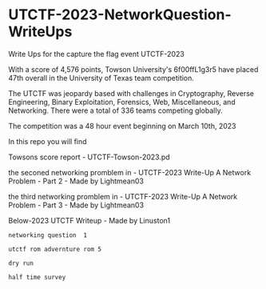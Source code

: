 # UTCTF-2023-NetworkQuestion-WriteUps
Write Ups for the capture the flag event  UTCTF-2023 

With a score of 4,576 points, Towson University's 6f00ffL1g3r5 have placed 47th overall in the University of Texas team competition.

The UTCTF was jeopardy based with challenges in Cryptography, Reverse Engineering, Binary Exploitation, Forensics, Web, Miscellaneous, and Networking. There were a total of 336 teams competing globally.

The competition was a 48 hour event beginning on March 10th, 2023

In this repo you will find

Towsons score report - UTCTF-Towson-2023.pd

the seconed networking promblem in - UTCTF-2023 Write-Up A Network Problem - Part 2 - Made by Lightmean03

the third networking promblem in - UTCTF-2023 Write-Up A Network Problem - Part 3  - Made by Lightmean03

Below-2023 UTCTF Writeup - Made by Linuston1

    networking question  1
    
    utctf rom advernture rom 5
    
    dry run
    
    half time survey 
    
